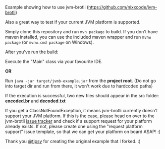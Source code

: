 Example showing how to use jvm-brotli (https://github.com/nixxcode/jvm-brotli)

Also a great way to test if your current JVM platform is supported.

Simply clone this repository and run `mvn package` to build. If you don't have maven installed, you can use the included maven wrapper and run `mvnw package` (or `mvnw.cmd package` on Windows).

After you've run the build:

Execute the "Main" class via your favourite IDE.

**OR** 

Run `java -jar target/jvmb-example.jar` from the **project root**. (Do not go into target dir and run from there, it won't work due to hardcoded paths)

If the execution is successful, two new files should appear in the src folder: **encoded.br** and **decoded.txt**

If you get a ClassNotFoundException, it means jvm-brotli currently doesn't support your JVM platform. If this is the case, please head on over to the jvm-brotli [issue tracker](https://github.com/nixxcode/jvm-brotli/issues) and check if a support request for your platform already exists. If not, please create one using the "request platform support" issue template, so that we can get your platform on board ASAP! :)

Thank you [@tipsy](https://github.com/tipsy) for creating the original example that I forked. :)
